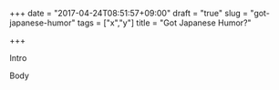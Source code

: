 +++
date = "2017-04-24T08:51:57+09:00"
draft = "true"
slug = "got-japanese-humor"
tags = ["x","y"]
title = "Got Japanese Humor?"

+++

Intro

<!--more-->

Body
